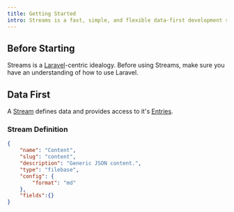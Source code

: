 ```yaml
---
title: Getting Started
intro: Streams is a fast, simple, and flexible data-first development system for Laravel.
---
```


## Before Starting

Streams is a [Laravel](https://laravel.com/)-centric idealogy. Before using Streams, make sure you have an understanding of how to use Laravel.


## Data First

A [Stream](streams) defines data and provides access to it's [Entries](entries).

### Stream Definition

```json
{
    "name": "Content",
    "slug": "content",
    "description": "Generic JSON content.",
    "type": "filebase",
    "config": {
        "format": "md"
    },
    "fields":{}
}
```
